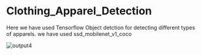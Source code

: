 # Clothing_Apparel_Detection

Here we have used Tensorflow Object detction for detecting different types of apparels. we have used ssd_mobilenet_v1_coco

![output4](https://user-images.githubusercontent.com/72683141/126065540-a070a238-b969-4656-ac07-30cc873ae86d.jpg)
